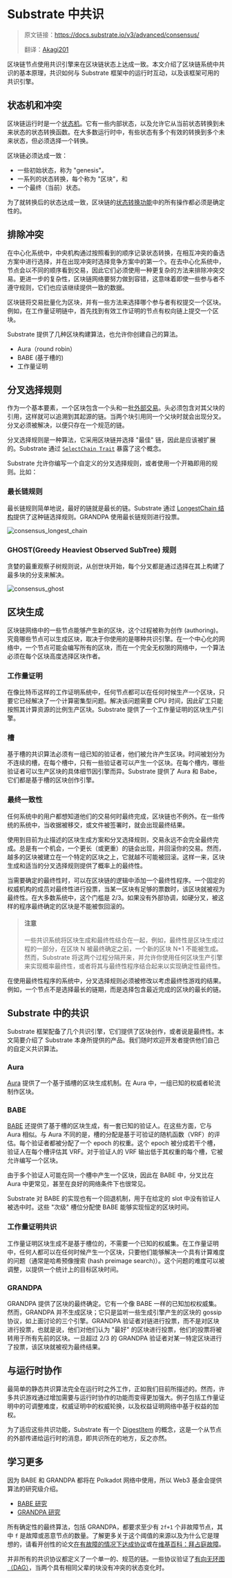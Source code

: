 # Substrate 中共识

> 原文链接：<https://docs.substrate.io/v3/advanced/consensus/>
>
> 翻译：[Akagi201](https://github.com/Akagi201)

区块链节点使用共识引擎来在区块链状态上达成一致。本文介绍了区块链系统中共识的基本原理，共识如何与 Substrate 框架中的运行时互动，以及该框架可用的共识引擎。

## 状态机和冲突

区块链运行时是一个[状态机](https://en.wikipedia.org/wiki/Finite-state_machine)。它有一些内部状态，以及允许它从当前状态转换到未来状态的状态转换函数。在大多数运行时中，有些状态有多个有效的转换到多个未来状态，但必须选择一个转换。

区块链必须达成一致：

* 一些初始状态，称为 "genesis"。
* 一系列的状态转换，每个称为 "区块"，和
* 一个最终（当前）状态。

为了就转换后的状态达成一致，区块链的[状态转换功能](https://docs.substrate.io/v3/getting-started/glossary/#state-transition-function-stf)中的所有操作都必须是确定性的。

## 排除冲突

在中心化系统中，中央机构通过按照看到的顺序记录状态转换，在相互冲突的备选方案中进行选择，并在出现冲突时选择竞争方案中的第一个。在去中心化系统中，节点会以不同的顺序看到交易，因此它们必须使用一种更复杂的方法来排除冲突交易。更进一步的复杂性，区块链网络要努力做到容错，这意味着即使一些参与者不遵守规则，它们也应该继续提供一致的数据。

区块链将交易批量化为区块，并有一些方法来选择哪个参与者有权提交一个区块。例如，在工作量证明链中，首先找到有效工作证明的节点有权向链上提交一个区块。

Substrate 提供了几种区块构建算法，也允许你创建自己的算法。

* Aura（round robin）
* BABE (基于槽的)
* 工作量证明

## 分叉选择规则

作为一个基本要素，一个区块包含一个头和一批[外部交易](https://docs.substrate.io/v3/concepts/extrinsics/)。头必须包含对其父块的引用，这样就可以追溯到其起源的链。当两个块引用同一个父块时就会出现分叉。分叉必须被解决，以便只存在一个规范的链。

分叉选择规则是一种算法，它采用区块链并选择 "最佳" 链，因此是应该被扩展的。Substrate 通过 [`SelectChain Trait`](https://docs.substrate.io/rustdocs/latest/sp_consensus/trait.SelectChain.html) 暴露了这个概念。

Substrate 允许你编写一个自定义的分叉选择规则，或者使用一个开箱即用的规则。比如：

### 最长链规则

最长链规则简单地说，最好的链就是最长的链。Substrate 通过 [LongestChain 结构](https://docs.substrate.io/rustdocs/latest/sc_consensus/struct.LongestChain.html)提供了这种链选择规则。GRANDPA 使用最长链规则进行投票。

![consensus_longest_chain](assets/consensus_longest_chain.png)

### GHOST(Greedy Heaviest Observed SubTree) 规则

贪婪的最重观察子树规则说，从创世块开始，每个分叉都是通过选择在其上构建了最多块的分支来解决。

![consensus_ghost](assets/consensus_ghost.png)

## 区块生成

区块链网络中的一些节点能够产生新的区块，这个过程被称为创作 (authoring)。究竟哪些节点可以生成区块，取决于你使用的是哪种共识引擎。在一个中心化的网络中，一个节点可能会编写所有的区块，而在一个完全无权限的网络中，一个算法必须在每个区块高度选择区块作者。

### 工作量证明

在像比特币这样的工作证明系统中，任何节点都可以在任何时候生产一个区块，只要它已经解决了一个计算密集型问题。解决该问题需要 CPU 时间，因此矿工只能按照其计算资源的比例生产区块。Substrate 提供了一个工作量证明的区块生产引擎。

### 槽

基于槽的共识算法必须有一组已知的验证者，他们被允许产生区块。时间被划分为不连续的槽，在每个槽中，只有一些验证者可以产生一个区块。在每个槽内，哪些验证者可以生产区块的具体细节因引擎而异。Substrate 提供了 Aura 和 Babe，它们都是基于槽的区块创作引擎。

### 最终一致性

任何系统中的用户都想知道他们的交易何时最终完成，区块链也不例外。在一些传统的系统中，当收据被移交，或文件被签署时，就会出现最终结果。

使用到目前为止描述的区块生成方案和分叉选择规则，交易永远不会完全最终完成。总是有一个机会，一个更长（或更重）的链会出现，并回滚你的交易。然而，越多的区块被建立在一个特定的区块之上，它就越不可能被回滚。这样一来，区块生成和适当的分叉选择规则提供了概率上的最终性。

当需要确定的最终性时，可以在区块链的逻辑中添加一个最终性程序。一个固定的权威机构的成员对最终性进行投票，当某一区块有足够的票数时，该区块就被视为最终性。在大多数系统中，这个门槛是 2/3。如果没有外部协调，如硬分叉，被这样的程序最终确定的区块是不能被恢回滚的。

> #### 注意
>
> 一些共识系统将区块生成和最终性结合在一起，例如，最终性是区块生成过程的一部分，在区块 N 被最终确定之前，一个新的区块 N+1 不能被生成。然而，Substrate 将这两个过程分隔开来，并允许你使用任何区块生产引擎来实现概率最终性，或者将其与最终性程序结合起来以实现确定性最终性。

在使用最终性程序的系统中，分叉选择规则必须被修改以考虑最终性游戏的结果。例如，一个节点不是选择最长的链期，而是选择包含最近完成的区块的最长的链。

## Substrate 中的共识

Substrate 框架配备了几个共识引擎，它们提供了区块创作，或者说是最终性。本文简要介绍了 Substrate 本身所提供的产品。我们随时欢迎开发者提供他们自己的自定义共识算法。

### Aura

[Aura](https://docs.substrate.io/rustdocs/latest/sc_consensus_aura/index.html) 提供了一个基于插槽的区块生成机制。在 Aura 中，一组已知的权威者轮流制作区块。

### BABE

[BABE](https://docs.substrate.io/rustdocs/latest/sc_consensus_babe/index.html) 还提供了基于槽的区块生成，有一套已知的验证人。在这些方面，它与 Aura 相似。与 Aura 不同的是，槽的分配是基于可验证的随机函数（VRF）的评估。每个验证者都被分配了一个 epoch 的权重。这个 epoch 被分成若干个槽，验证人在每个槽评估其 VRF。对于验证人的 VRF 输出低于其权重的每个槽，它被允许编写一个区块。

由于多个验证人可能在同一个槽中产生一个区块，因此在 BABE 中，分叉比在 Aura 中更常见，甚至在良好的网络条件下也很常见。

Substrate 对 BABE 的实现也有一个回退机制，用于在给定的 slot 中没有验证人被选中时。这些 "次级" 槽位分配使 BABE 能够实现恒定的区块时间。

### 工作量证明共识

工作量证明区块生成不是基于槽位的，不需要一个已知的权威集。在工作量证明中，任何人都可以在任何时候产生一个区块，只要他们能够解决一个具有计算难度的问题（通常是哈希预像搜索 (hash preimage search)）。这个问题的难度可以被调整，以提供一个统计上的目标区块时间。

### GRANDPA

GRANDPA 提供了区块的最终确定。它有一个像 BABE 一样的已知加权权威集。然而，GRANDPA 并不生成区块；它只是监听一些生成引擎产生的区块的 gossip 协议，如上面讨论的三个引擎。GRANDPA 验证者对链进行投票，而不是对区块进行投票，也就是说，他们对他们认为 "最好" 的区块进行投票，他们的投票将被转用于所有先前的区块。一旦超过 2/3 的 GRANDPA 验证者对某一特定区块进行了投票，该区块就被视为最终结果。

## 与运行时协作

最简单的静态共识算法完全在运行时之外工作，正如我们目前所描述的。然而，许多共识游戏通过增加需要与运行时协作的功能而变得更加强大。例子包括工作量证明中的可调整难度，权威证明中的权威轮换，以及权益证明网络中基于权益的加权。

为了适应这些共识功能，Substrate 有一个 [DigestItem](https://docs.substrate.io/rustdocs/latest/sp_runtime/enum.DigestItem.html) 的概念，这是一个从节点的外部传递给运行时的消息，即共识所在的地方，反之亦然。

## 学习更多

因为 BABE 和 GRANDPA 都将在 Polkadot 网络中使用，所以 Web3 基金会提供算法的研究级介绍。

* [BABE 研究](https://research.web3.foundation/en/latest/polkadot/block-production/Babe.html)
* [GRANDPA 研究](https://research.web3.foundation/en/latest/polkadot/finality.html)

所有确定性的最终算法，包括 GRANDPA，都要求至少有 `2f+1` 个非故障节点，其中 `f` 是故障或恶意节点的数量。了解更多关于这个阈值的来源以及为什么它是理想的，请看开创性的论文[在有故障的情况下达成协议](https://lamport.azurewebsites.net/pubs/reaching.pdf)或在[维基百科：拜占庭故障](https://en.wikipedia.org/wiki/Byzantine_fault)。

并非所有的共识协议都定义了一个单一的、规范的链。一些协议验证了[有向无环图（DAG）](https://en.wikipedia.org/wiki/Directed_acyclic_graph)，当两个具有相同父辈的块没有冲突的状态变化时。
